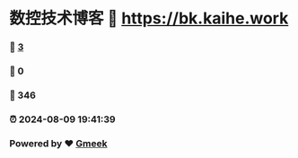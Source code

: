 # 数控技术博客 :link: https://bk.kaihe.work 
### :page_facing_up: [3](https://bk.kaihe.work/tag.html) 
### :speech_balloon: 0 
### :hibiscus: 346 
### :alarm_clock: 2024-08-09 19:41:39 
### Powered by :heart: [Gmeek](https://github.com/Meekdai/Gmeek)
